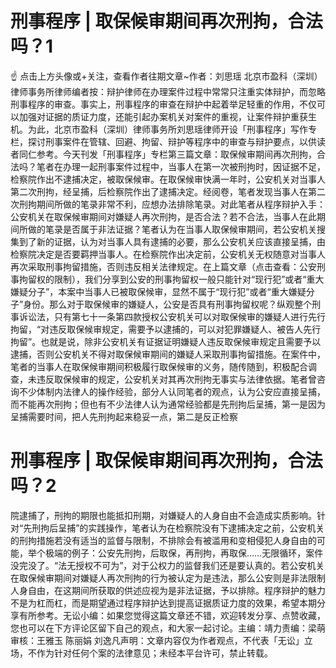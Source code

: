 # 刑事程序 | 取保候审期间再次刑拘，合法吗？1

☝ 点击上方头像或+关注，查看作者往期文章~作者：刘思瑶 北京市盈科（深圳）律师事务所律师编者按：辩护律师在办理案件过程中常常只注重实体辩护，而忽略刑事程序的审查。事实上，刑事程序的审查在辩护中起着举足轻重的作用，不仅可以加强对证据的质证力度，还能引起办案机关对案件的重视，让案件辩护重获生机。为此，北京市盈科（深圳）律师事务所刘思瑶律师开设「刑事程序」写作专栏，探讨刑事案件在管辖、回避、拘留、辩护等程序中的审查与辩护要点，以供读者同仁参考。今天刊发「刑事程序」专栏第三篇文章：取保候审期间再次刑拘，合法吗？笔者在办理一起刑事案件过程中，当事人在第一次被刑拘时，因证据不足，检察院作出不逮捕决定，被取保候审。在取保候审快满一年时，公安机关对当事人第二次刑拘，经呈捕，后检察院作出了逮捕决定。经阅卷，笔者发现当事人在第二次刑拘期间所做的笔录非常不利，应想办法排除笔录。对此笔者从程序辩护入手：公安机关在取保候审期间对嫌疑人再次刑拘，是否合法？若不合法，当事人在此期间所做的笔录是否属于非法证据？笔者认为在当事人取保候审期间，若公安机关搜集到了新的证据，认为对当事人具有逮捕的必要，那么公安机关应该直接呈捕，由检察院决定是否要羁押当事人。在检察院作出决定前，公安机关无权随意对当事人再次采取刑事拘留措施，否则违反相关法律规定。在上篇文章（点击查看：公安刑事拘留权的限制），我们分享到公安的刑事拘留权一般只能针对“现行犯”或者“重大嫌疑分子”，本案中当事人已被取保候审，显然不属于“现行犯”或者“重大嫌疑分子”身份。那么对于取保候审的嫌疑人，公安是否具有刑事拘留权呢？纵观整个刑事诉讼法，只有第七十一条第四款授权公安机关可以对取保候审的嫌疑人进行先行拘留，“对违反取保候审规定，需要予以逮捕的，可以对犯罪嫌疑人、被告人先行拘留”。也就是说，除非公安机关有证据证明嫌疑人违反取保候审规定且需要予以逮捕，否则公安机关不得对取保候审期间的嫌疑人采取刑事拘留措施。在案件中，笔者的当事人在取保候审期间积极履行取保候审的义务，随传随到，积极配合调查，未违反取保候审的规定，公安机关对其再次刑拘无事实与法律依据。笔者曾咨询不少体制内法律人的操作经验，部分人认同笔者的观点，认为公安应直接呈捕，而不能再次刑拘；但也有不少法律人认为通常经验都是先刑拘后呈捕，第一是因为呈捕需要时间，把人先刑拘起来稳妥一点，第二是反正检察

# 刑事程序 | 取保候审期间再次刑拘，合法吗？2

院逮捕了，刑拘的期限也能抵扣刑期，对嫌疑人的人身自由不会造成实质影响。针对“先刑拘后呈捕”的实践操作，笔者认为在检察院没有下逮捕决定之前，公安机关的刑拘措施若没有适当的监督与限制，不排除会有被滥用和变相侵犯人身自由的可能，举个极端的例子：公安先刑拘，后取保，再刑拘，再取保……无限循环，案件没完没了。“法无授权不可为”，对于公权力的监督我们还是要认真的。若公安机关在取保候审期间对嫌疑人再次刑拘的行为被认定为是违法，那么公安则是非法限制人身自由，在这期间所获取的供述应视为是非法证据，予以排除。程序辩护的魅力不是为杠而杠，而是期望通过程序辩护达到提高证据质证力度的效果，希望本期分享有所参考。无讼小编：如果您觉得这篇文章还不错，欢迎转发分享、点赞收藏，您也可以在下方评论区留下自己的观点，和大家一起讨论。主编：靖力责编：梁萌审核：王雅玉 陈丽娟 刘逸凡声明：文章内容仅为作者观点，不代表「无讼」立场，不作为针对任何个案的法律意见；未经本平台许可，禁止转载。

